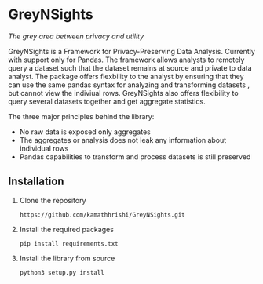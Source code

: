 # GreyNSights

*The grey area between privacy and utility* 

GreyNSights is a Framework for Privacy-Preserving Data Analysis. Currently with support only for Pandas. The framework allows analysts to remotely query a dataset such that the dataset remains at source and private to data analyst. The package offers flexbility to the analyst by ensuring that they can use the same pandas syntax for analyzing and transforming datasets , but cannot view the indiviual rows. GreyNSights also offers flexibility to query several datasets together and get aggregate statistics. 

The three major principles behind the library:

* No raw data is exposed only aggregates 
* The aggregates or analysis does not leak any information about individual rows 
* Pandas capabilities to transform and process datasets is still preserved


## Installation 

1. Clone the repository 

   ``` https://github.com/kamathhrishi/GreyNSights.git ```

2. Install the required packages 

   ``` pip install requirements.txt ```

3. Install the library from source 

   ``` python3 setup.py install ```

